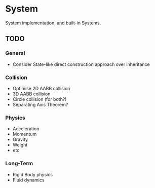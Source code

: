 # System

System implementation, and built-in Systems.


## TODO


### General

- Consider State-like direct construction approach over inheritance


### Collision

- Optimise 2D AABB collision
- 3D AABB collision
- Circle collision (for both?)
- Separating Axis Theorem?


### Physics

- Acceleration
- Momentum
- Gravity
- Weight
- etc


### Long-Term

- Rigid Body physics
- Fluid dynamics
